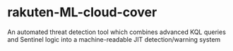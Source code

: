 # rakuten-ML-cloud-cover
An automated threat detection tool which combines advanced KQL queries and Sentinel logic into a machine-readable JIT detection/warning system
